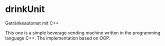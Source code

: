 # drinkUnit
Getränkeautomat mit C++

This one is a simple beverage vending machine written in the programming language C++.
The implementation based on OOP.
